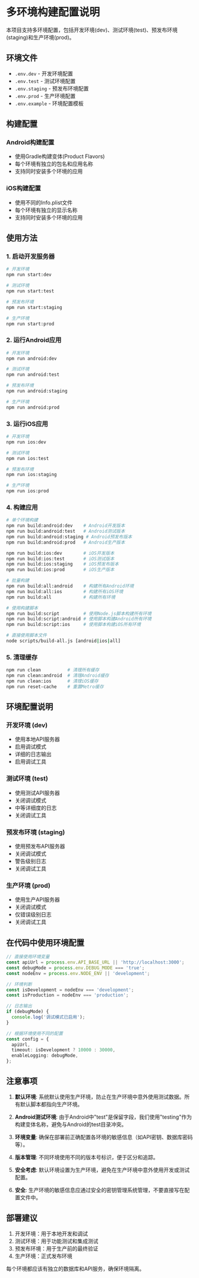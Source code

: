 # 多环境构建配置说明

本项目支持多环境配置，包括开发环境(dev)、测试环境(test)、预发布环境(staging)和生产环境(prod)。

## 环境文件

- `.env.dev` - 开发环境配置
- `.env.test` - 测试环境配置  
- `.env.staging` - 预发布环境配置
- `.env.prod` - 生产环境配置
- `.env.example` - 环境配置模板

## 构建配置

### Android构建配置
- 使用Gradle构建变体(Product Flavors)
- 每个环境有独立的包名和应用名称
- 支持同时安装多个环境的应用

### iOS构建配置
- 使用不同的Info.plist文件
- 每个环境有独立的显示名称
- 支持同时安装多个环境的应用

## 使用方法

### 1. 启动开发服务器

```bash
# 开发环境
npm run start:dev

# 测试环境
npm run start:test

# 预发布环境
npm run start:staging

# 生产环境
npm run start:prod
```

### 2. 运行Android应用

```bash
# 开发环境
npm run android:dev

# 测试环境
npm run android:test

# 预发布环境
npm run android:staging

# 生产环境
npm run android:prod
```

### 3. 运行iOS应用

```bash
# 开发环境
npm run ios:dev

# 测试环境
npm run ios:test

# 预发布环境
npm run ios:staging

# 生产环境
npm run ios:prod
```

### 4. 构建应用

```bash
# 单个环境构建
npm run build:android:dev    # Android开发版本
npm run build:android:test   # Android测试版本
npm run build:android:staging # Android预发布版本
npm run build:android:prod   # Android生产版本

npm run build:ios:dev        # iOS开发版本
npm run build:ios:test       # iOS测试版本
npm run build:ios:staging    # iOS预发布版本
npm run build:ios:prod       # iOS生产版本

# 批量构建
npm run build:all:android    # 构建所有Android环境
npm run build:all:ios        # 构建所有iOS环境
npm run build:all            # 构建所有环境

# 使用构建脚本
npm run build:script         # 使用Node.js脚本构建所有环境
npm run build:script:android # 使用脚本构建Android所有环境
npm run build:script:ios     # 使用脚本构建iOS所有环境

# 直接使用脚本文件
node scripts/build-all.js [android|ios|all]
```

### 5. 清理缓存

```bash
npm run clean          # 清理所有缓存
npm run clean:android  # 清理Android缓存
npm run clean:ios      # 清理iOS缓存
npm run reset-cache    # 重置Metro缓存
```

## 环境配置说明

### 开发环境 (dev)
- 使用本地API服务器
- 启用调试模式
- 详细的日志输出
- 启用调试工具

### 测试环境 (test)
- 使用测试API服务器
- 关闭调试模式
- 中等详细度的日志
- 关闭调试工具

### 预发布环境 (staging)
- 使用预发布API服务器
- 关闭调试模式
- 警告级别日志
- 关闭调试工具

### 生产环境 (prod)
- 使用生产API服务器
- 关闭调试模式
- 仅错误级别日志
- 关闭调试工具

## 在代码中使用环境配置

```typescript
// 直接使用环境变量
const apiUrl = process.env.API_BASE_URL || 'http://localhost:3000';
const debugMode = process.env.DEBUG_MODE === 'true';
const nodeEnv = process.env.NODE_ENV || 'development';

// 环境判断
const isDevelopment = nodeEnv === 'development';
const isProduction = nodeEnv === 'production';

// 日志输出
if (debugMode) {
  console.log('调试模式已启用');
}

// 根据环境使用不同的配置
const config = {
  apiUrl,
  timeout: isDevelopment ? 10000 : 30000,
  enableLogging: debugMode,
};
```

## 注意事项

1. **默认环境**: 系统默认使用生产环境，防止在生产环境中意外使用测试数据。所有默认脚本都指向生产环境。

2. **Android测试环境**: 由于Android中"test"是保留字段，我们使用"testing"作为构建变体名称，避免与Android的test目录冲突。

3. **环境变量**: 确保在部署前正确配置各环境的敏感信息（如API密钥、数据库密码等）。

4. **版本管理**: 不同环境使用不同的版本号标识，便于区分和追踪。

5. **安全考虑**: 默认环境设置为生产环境，避免在生产环境中意外使用开发或测试配置。

6. **安全**: 生产环境的敏感信息应通过安全的密钥管理系统管理，不要直接写在配置文件中。

## 部署建议

1. 开发环境：用于本地开发和调试
2. 测试环境：用于功能测试和集成测试
3. 预发布环境：用于生产前的最终验证
4. 生产环境：正式发布环境

每个环境都应该有独立的数据库和API服务，确保环境隔离。
